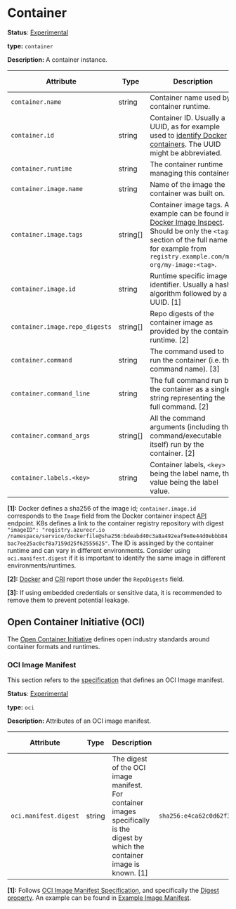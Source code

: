 # Container

**Status**: [Experimental][DocumentStatus]

**type:** `container`

**Description:** A container instance.

<!-- semconv container -->
| Attribute  | Type | Description  | Examples  | Requirement Level |
|---|---|---|---|---|
| `container.name` | string | Container name used by container runtime. | `opentelemetry-autoconf` | Recommended |
| `container.id` | string | Container ID. Usually a UUID, as for example used to [identify Docker containers](https://docs.docker.com/engine/reference/run/#container-identification). The UUID might be abbreviated. | `a3bf90e006b2` | Recommended |
| `container.runtime` | string | The container runtime managing this container. | `docker`; `containerd`; `rkt` | Recommended |
| `container.image.name` | string | Name of the image the container was built on. | `gcr.io/opentelemetry/operator` | Recommended |
| `container.image.tags` | string[] | Container image tags. An example can be found in [Docker Image Inspect](https://docs.docker.com/engine/api/v1.43/#tag/Image/operation/ImageInspect). Should be only the `<tag>` section of the full name for example from `registry.example.com/my-org/my-image:<tag>`. | `[v1.27.1, 3.5.7-0]` | Recommended |
| `container.image.id` | string | Runtime specific image identifier. Usually a hash algorithm followed by a UUID. [1] | `sha256:19c92d0a00d1b66d897bceaa7319bee0dd38a10a851c60bcec9474aa3f01e50f` | Recommended |
| `container.image.repo_digests` | string[] | Repo digests of the container image as provided by the container runtime. [2] | `[example@sha256:afcc7f1ac1b49db317a7196c902e61c6c3c4607d63599ee1a82d702d249a0ccb, internal.registry.example.com:5000/example@sha256:b69959407d21e8a062e0416bf13405bb2b71ed7a84dde4158ebafacfa06f5578]` | Recommended |
| `container.command` | string | The command used to run the container (i.e. the command name). [3] | `otelcontribcol` | Opt-In |
| `container.command_line` | string | The full command run by the container as a single string representing the full command. [2] | `otelcontribcol --config config.yaml` | Opt-In |
| `container.command_args` | string[] | All the command arguments (including the command/executable itself) run by the container. [2] | `[otelcontribcol, --config, config.yaml]` | Opt-In |
| `container.labels.<key>` | string | Container labels, `<key>` being the label name, the value being the label value. | `container.labels.app=nginx` | Recommended |

**[1]:** Docker defines a sha256 of the image id; `container.image.id` corresponds to the `Image` field from the Docker container inspect [API](https://docs.docker.com/engine/api/v1.43/#tag/Container/operation/ContainerInspect) endpoint.
K8s defines a link to the container registry repository with digest `"imageID": "registry.azurecr.io /namespace/service/dockerfile@sha256:bdeabd40c3a8a492eaf9e8e44d0ebbb84bac7ee25ac0cf8a7159d25f62555625"`.
The ID is assinged by the container runtime and can vary in different environments. Consider using `oci.manifest.digest` if it is important to identify the same image in different environments/runtimes.

**[2]:** [Docker](https://docs.docker.com/engine/api/v1.43/#tag/Image/operation/ImageInspect) and [CRI](https://github.com/kubernetes/cri-api/blob/c75ef5b473bbe2d0a4fc92f82235efd665ea8e9f/pkg/apis/runtime/v1/api.proto#L1237-L1238) report those under the `RepoDigests` field.

**[3]:** If using embedded credentials or sensitive data, it is recommended to remove them to prevent potential leakage.
<!-- endsemconv -->

## Open Container Initiative (OCI)

The [Open Container Initiative](https://opencontainers.org/) defines open industry standards around container formats and runtimes.

### OCI Image Manifest

This section refers to the [specification](https://github.com/opencontainers/image-spec/blob/main/manifest.md)
that defines an OCI Image manifest.

**Status**: [Experimental][DocumentStatus]

**type:** `oci`

**Description:** Attributes of an OCI image manifest.

<!-- semconv oci.manifest -->
| Attribute  | Type | Description  | Examples  | Requirement Level |
|---|---|---|---|---|
| `oci.manifest.digest` | string | The digest of the OCI image manifest. For container images specifically is the digest by which the container image is known. [1] | `sha256:e4ca62c0d62f3e886e684806dfe9d4e0cda60d54986898173c1083856cfda0f4` | Recommended |

**[1]:** Follows [OCI Image Manifest Specification](https://github.com/opencontainers/image-spec/blob/main/manifest.md), and specifically the [Digest property](https://github.com/opencontainers/image-spec/blob/main/descriptor.md#digests).
An example can be found in [Example Image Manifest](https://docs.docker.com/registry/spec/manifest-v2-2/#example-image-manifest).
<!-- endsemconv -->

[DocumentStatus]: https://github.com/open-telemetry/opentelemetry-specification/tree/v1.22.0/specification/document-status.md
